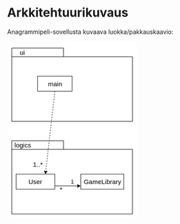 # Arkkitehtuurikuvaus

Anagrammipeli-sovellusta kuvaava luokka/pakkauskaavio:

![Luokka/pakkauskaavio](https://github.com/sinikala/ot-harjoitustyo/blob/master/dokumentaatio/Pakkaus_luokkakaavio.jpg)

